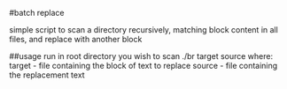 #batch replace

simple script to scan a directory recursively, matching block content in all files, and replace with another block

##usage
run in root directory you wish to scan
    ./br target source
where:
target - file containing the block of text to replace
source - file containing the replacement text
